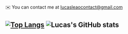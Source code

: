 ✉️  You can contact me at [lucasleaocontact@gmail.com](mailto:lucasaugustoleao@gmail.com)
## [![Top Langs](https://github-readme-stats.vercel.app/api/top-langs/?username=imafancydev&layout=compact)](https://github.com/anuraghazra/github-readme-stats) ![Lucas's GitHub stats](https://github-readme-stats.vercel.app/api?username=imafancydev&count_private=true&show_icons=true&theme=Default)
